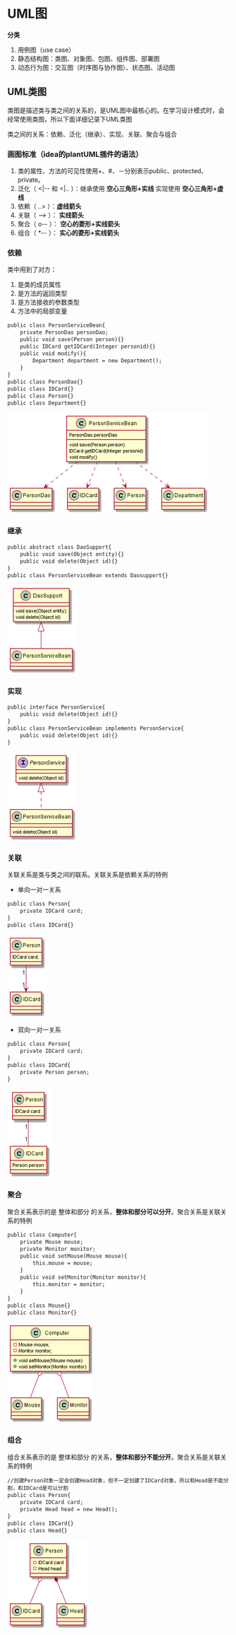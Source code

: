 # UML图
**分类**
1. 用例图（use case）
2. 静态结构图：类图、对象图、包图、组件图、部署图
3. 动态行为图：交互图（时序图与协作图）、状态图、活动图

## UML类图
类图是描述类与类之间的关系的，是UML图中最核心的。在学习设计模式时，会经常使用类图，所以下面详细记录下UML类图

类之间的关系：依赖、泛化（继承）、实现、关联、聚合与组合

### 画图标准（idea的plantUML插件的语法）

1. 类的属性、方法的可见性使用+、#、－分别表示public、protected、private。
2. 泛化（ <|-- 和 <|.. ）：继承使用 **空心三角形+实线** 实现使用 **空心三角形+虚线**
3. 依赖（ ..> ）：**虚线箭头**
4. 关联（ --> ）： **实线箭头**
5. 聚合（ o-- ）： **空心的菱形+实线箭头**
6. 组合（ *-- ）： **实心的菱形+实线箭头**


### 依赖
类中用到了对方：
1. 是类的成员属性
2. 是方法的返回类型
3. 是方法接收的参数类型
4. 方法中的局部变量
```puml
public class PersonServiceBean{
    private PersonDao personDao;
    public void save(Person person){}
    public IDCard getIDCard(Integer personid){}
    public void modify(){
        Department department = new Department();
    }
}
public class PersonDao{}
public class IDCard{}
public class Person{}
public class Department{}
```
![Alt](./img/依赖.png)  

### 继承
```puml
public abstract class DaoSupport{
    public void save(Object entity){}
    public void delete(Object id){}
}
public class PersonServiceBean extends Daosupport{}
```
![Alt](./img/继承.png)

### 实现
```puml
public interface PersonService{
    public void delete(Object id){}
}
public class PersonServiceBean implements PersonService{
    public void delete(Object id){}
}
```
![Alt](./img/实现.png)
 
### 关联
关联关系是类与类之间的联系。关联关系是依赖关系的特例
- 单向一对一关系
```puml
public class Person{
    private IDCard card;
}
public class IDCard{}
```
![Alt](./img/关联1.png)
- 双向一对一关系
```puml
public class Person{
    private IDCard card;
}
public class IDCard{
    private Person person;
}
```
![Alt](./img/关联2.png)

### 聚合
聚合关系表示的是  整体和部分  的关系，**整体和部分可以分开**。聚合关系是关联关系的特例
```puml
public class Computer{
    private Mouse mouse;
    private Monitor monitor;
    public void setMouse(Mouse mouse){
        this.mouse = mouse;
    }
    public void setMonitor(Monitor monitor){
        this.monitor = monitor;
    }
}
public class Mouse{}
public class Monitor{}
```
![Alt](./img/聚合.png)

### 组合
组合关系表示的是  整体和部分  的关系，**整体和部分不能分开**。聚合关系是关联关系的特例
```puml
//创建Person对象一定会创建Head对象，但不一定创建了IDCard对象，所以和Head是不能分割，和IDCard是可以分割
public class Person{
    private IDCard card;
    private Head head = new Head();
}
public class IDCard{}
public class Head{}
```
![Alt](./img/组合.png)